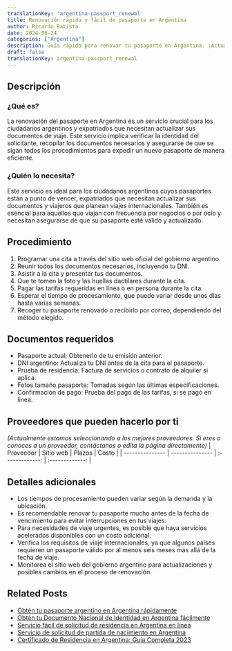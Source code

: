 ```yaml
---
translationKey: 'argentina-passport_renewal'
title: Renovación rápida y fácil de pasaporte en Argentina
author: Ricardo Batista
date: 2024-06-24
categories: ["Argentina"]
description: Guía rápida para renovar tu pasaporte en Argentina. ¡Actualízate sobre los requisitos, pasos y consejos para una experiencia sin complicaciones!
draft: false
translationKey: argentina-passport_renewal
---
```


## Descripción
### ¿Qué es?
La renovación del pasaporte en Argentina es un servicio crucial para los ciudadanos argentinos y expatriados que necesitan actualizar sus documentos de viaje. Este servicio implica verificar la identidad del solicitante, recopilar los documentos necesarios y asegurarse de que se sigan todos los procedimientos para expedir un nuevo pasaporte de manera eficiente.

### ¿Quién lo necesita?
Este servicio es ideal para los ciudadanos argentinos cuyos pasaportes están a punto de vencer, expatriados que necesitan actualizar sus documentos y viajeros que planean viajes internacionales. También es esencial para aquellos que viajan con frecuencia por negocios o por ocio y necesitan asegurarse de que su pasaporte esté válido y actualizado.

## Procedimiento

1. Programar una cita a través del sitio web oficial del gobierno argentino.
2. Reunir todos los documentos necesarios, incluyendo tu DNI.
3. Asistir a la cita y presentar tus documentos.
4. Que te tomen la foto y las huellas dactilares durante la cita.
5. Pagar las tarifas requeridas en línea o en persona durante la cita.
6. Esperar el tiempo de procesamiento, que puede variar desde unos días hasta varias semanas.
7. Recoger tu pasaporte renovado o recibirlo por correo, dependiendo del método elegido.

## Documentos requeridos

- Pasaporte actual: Obtenerlo de tu emisión anterior.
- DNI argentino: Actualiza tu DNI antes de la cita para el pasaporte.
- Prueba de residencia: Factura de servicios o contrato de alquiler si aplica.
- Fotos tamaño pasaporte: Tomadas según las últimas especificaciones.
- Confirmación de pago: Prueba del pago de las tarifas, si se pagó en línea.

## Proveedores que pueden hacerlo por ti
_(Actualmente estamos seleccionando a los mejores proveedores. Si eres o conoces a un proveedor, contáctanos o edita la página directamente)_
| Proveedor        |     Sitio web     |     Plazos    |       Costo      |
| --------------- | --------------- |  :-------------: | :-------------: |

## Detalles adicionales

- Los tiempos de procesamiento pueden variar según la demanda y la ubicación.
- Es recomendable renovar tu pasaporte mucho antes de la fecha de vencimiento para evitar interrupciones en tus viajes.
- Para necesidades de viaje urgentes, es posible que haya servicios acelerados disponibles con un costo adicional.
- Verifica los requisitos de viaje internacionales, ya que algunos países requieren un pasaporte válido por al menos seis meses más allá de la fecha de viaje.
- Monitorea el sitio web del gobierno argentino para actualizaciones y posibles cambios en el proceso de renovación.
## Related Posts

- [Obtén tu pasaporte argentino en Argentina rápidamente](https://tramitit.com/es/guides/argentina/pasaporte_argentino/)
- [Obtén tu Documento Nacional de Identidad en Argentina fácilmente](https://tramitit.com/es/guides/argentina/documento_nacional_de_identidad/)
- [Servicio fácil de solicitud de residencia en Argentina en línea](https://tramitit.com/es/guides/argentina/solicitud_de_residencia/)
- [Servicio de solicitud de partida de nacimiento en Argentina](https://tramitit.com/es/guides/argentina/certificado_de_nacimiento/)
- [Certificado de Residencia en Argentina: Guía Completa 2023](https://tramitit.com/es/guides/argentina/certificado_de_domicilio/)